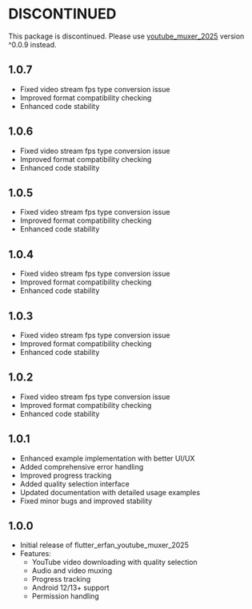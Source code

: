# DISCONTINUED

This package is discontinued. Please use [youtube_muxer_2025](https://pub.dev/packages/youtube_muxer_2025) version ^0.0.9 instead.

## 1.0.7

* Fixed video stream fps type conversion issue
* Improved format compatibility checking
* Enhanced code stability


## 1.0.6

* Fixed video stream fps type conversion issue
* Improved format compatibility checking
* Enhanced code stability

## 1.0.5

* Fixed video stream fps type conversion issue
* Improved format compatibility checking
* Enhanced code stability

## 1.0.4

* Fixed video stream fps type conversion issue
* Improved format compatibility checking
* Enhanced code stability

## 1.0.3

* Fixed video stream fps type conversion issue
* Improved format compatibility checking
* Enhanced code stability

## 1.0.2

* Fixed video stream fps type conversion issue
* Improved format compatibility checking
* Enhanced code stability

## 1.0.1

* Enhanced example implementation with better UI/UX
* Added comprehensive error handling
* Improved progress tracking
* Added quality selection interface
* Updated documentation with detailed usage examples
* Fixed minor bugs and improved stability

## 1.0.0

* Initial release of flutter_erfan_youtube_muxer_2025
* Features:
  - YouTube video downloading with quality selection
  - Audio and video muxing
  - Progress tracking
  - Android 12/13+ support
  - Permission handling



